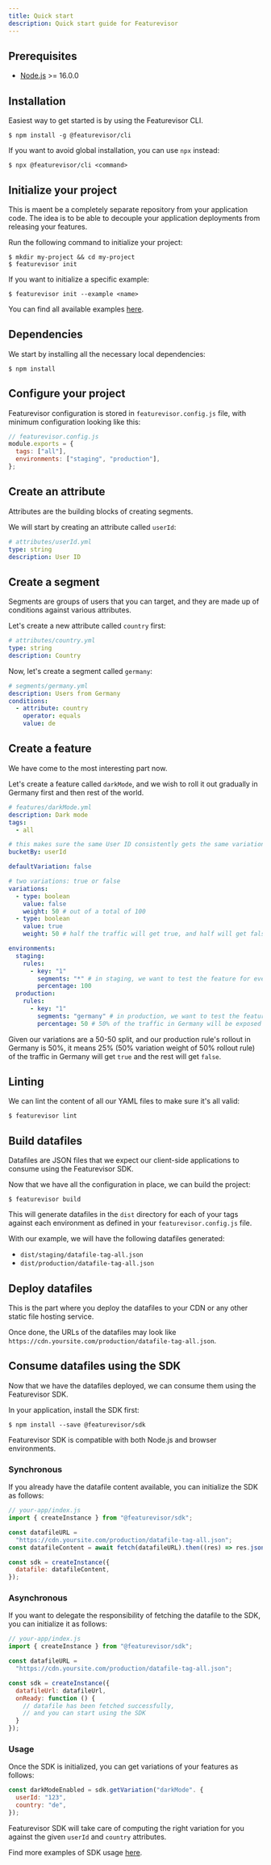 ```yaml
---
title: Quick start
description: Quick start guide for Featurevisor
---
```


## Prerequisites

- [Node.js](https://nodejs.org/en/) >= 16.0.0

## Installation

Easiest way to get started is by using the Featurevisor CLI.

```
$ npm install -g @featurevisor/cli
```

If you want to avoid global installation, you can use `npx` instead:

```
$ npx @featurevisor/cli <command>
```

## Initialize your project

This is maent be a completely separate repository from your application code. The idea is to be able to decouple your application deployments from releasing your features.

Run the following command to initialize your project:

```
$ mkdir my-project && cd my-project
$ featurevisor init
```

If you want to initialize a specific example:

```
$ featurevisor init --example <name>
```

You can find all available examples [here](/docs/examples).

## Dependencies

We start by installing all the necessary local dependencies:

```
$ npm install
```

## Configure your project

Featurevisor configuration is stored in `featurevisor.config.js` file, with minimum configuration looking like this:

```js
// featurevisor.config.js
module.exports = {
  tags: ["all"],
  environments: ["staging", "production"],
};
```

## Create an attribute

Attributes are the building blocks of creating segments.

We will start by creating an attribute called `userId`:

```yml
# attributes/userId.yml
type: string
description: User ID
```

## Create a segment

Segments are groups of users that you can target, and they are made up of conditions against various attributes.

Let's create a new attribute called `country` first:

```yml
# attributes/country.yml
type: string
description: Country
```

Now, let's create a segment called `germany`:

```yml
# segments/germany.yml
description: Users from Germany
conditions:
  - attribute: country
    operator: equals
    value: de
```

## Create a feature

We have come to the most interesting part now.

Let's create a feature called `darkMode`, and we wish to roll it out gradually in Germany first and then rest of the world.

```yml
# features/darkMode.yml
description: Dark mode
tags:
  - all

# this makes sure the same User ID consistently gets the same variation
bucketBy: userId

defaultVariation: false

# two variations: true or false
variations:
  - type: boolean
    value: false
    weight: 50 # out of a total of 100
  - type: boolean
    value: true
    weight: 50 # half the traffic will get true, and half will get false

environments:
  staging:
    rules:
      - key: "1"
        segments: "*" # in staging, we want to test the feature for everyone
        percentage: 100
  production:
    rules:
      - key: "1"
        segments: "germany" # in production, we want to test the feature for Germany first
        percentage: 50 # 50% of the traffic in Germany will be exposed to the feature
```

Given our variations are a 50-50 split, and our production rule's rollout in Germany is 50%, it means 25% (50% variation weight of 50% rollout rule) of the traffic in Germany will get `true` and the rest will get `false`.

## Linting

We can lint the content of all our YAML files to make sure it's all valid:

```
$ featurevisor lint
```

## Build datafiles

Datafiles are JSON files that we expect our client-side applications to consume using the Featurevisor SDK.

Now that we have all the configuration in place, we can build the project:

```
$ featurevisor build
```

This will generate datafiles in the `dist` directory for each of your tags against each environment as defined in your `featurevisor.config.js` file.

With our example, we will have the following datafiles generated:

- `dist/staging/datafile-tag-all.json`
- `dist/production/datafile-tag-all.json`

## Deploy datafiles

This is the part where you deploy the datafiles to your CDN or any other static file hosting service.

Once done, the URLs of the datafiles may look like `https://cdn.yoursite.com/production/datafile-tag-all.json`.

## Consume datafiles using the SDK

Now that we have the datafiles deployed, we can consume them using the Featurevisor SDK.

In your application, install the SDK first:

```
$ npm install --save @featurevisor/sdk
```

Featurevisor SDK is compatible with both Node.js and browser environments.

### Synchronous

If you already have the datafile content available, you can initialize the SDK as follows:

```js
// your-app/index.js
import { createInstance } from "@featurevisor/sdk";

const datafileURL =
  "https://cdn.yoursite.com/production/datafile-tag-all.json";
const datafileContent = await fetch(datafileURL).then((res) => res.json());

const sdk = createInstance({
  datafile: datafileContent,
});
```

### Asynchronous

If you want to delegate the responsibility of fetching the datafile to the SDK, you can initialize it as follows:

```js
// your-app/index.js
import { createInstance } from "@featurevisor/sdk";

const datafileURL =
  "https://cdn.yoursite.com/production/datafile-tag-all.json";

const sdk = createInstance({
  datafileUrl: datafileUrl,
  onReady: function () {
    // datafile has been fetched successfully,
    // and you can start using the SDK
  }
});
```

### Usage

Once the SDK is initialized, you can get variations of your features as follows:

```js
const darkModeEnabled = sdk.getVariation("darkMode". {
  userId: "123",
  country: "de",
});
```

Featurevisor SDK will take care of computing the right variation for you against the given `userId` and `country` attributes.

Find more examples of SDK usage [here](/docs/sdks).
